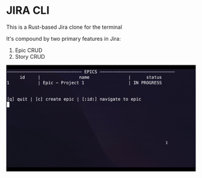 # JIRA CLI

This is a Rust-based Jira clone for the terminal

It's compound by two primary features in Jira:
1. Epic CRUD
2. Story CRUD

![jira-gif](./jira-cli.gif)